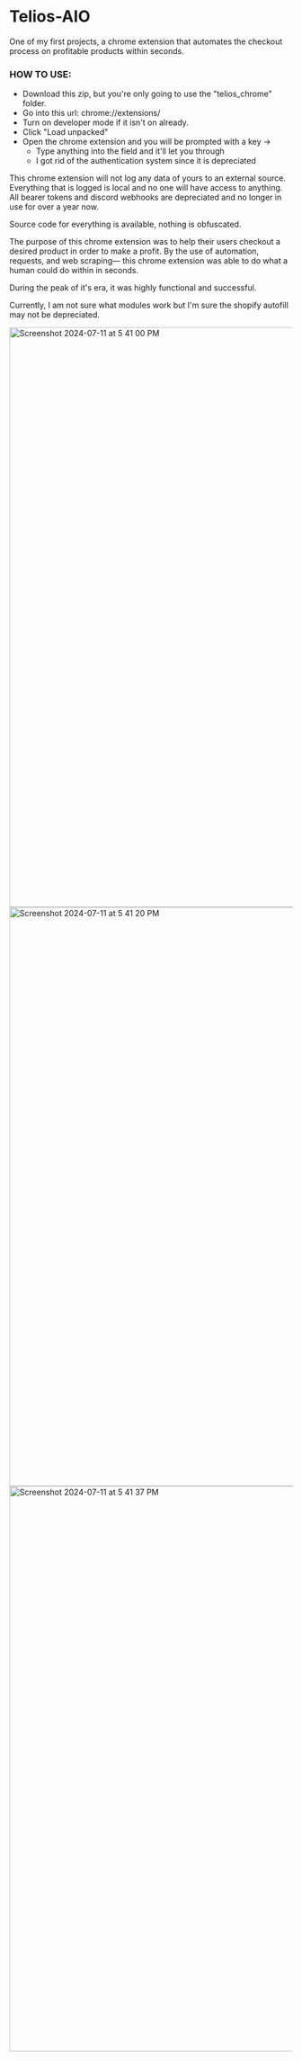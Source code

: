 # Telios-AIO
One of my first projects, a chrome extension that automates the checkout process on profitable products within seconds.

### HOW TO USE:
- Download this zip, but you're only going to use the "telios_chrome" folder.
- Go into this url: chrome://extensions/
- Turn on developer mode if it isn't on already.
- Click "Load unpacked"
- Open the chrome extension and you will be prompted with a key ->
  - Type anything into the field and it'll let you through
  - I got rid of the authentication system since it is depreciated

This chrome extension will not log any data of yours to an external source. Everything that is logged is local and no one will have access to anything.
All bearer tokens and discord webhooks are depreciated and no longer in use for over a year now.

Source code for everything is available, nothing is obfuscated.

The purpose of this chrome extension was to help their users checkout a desired product in order to make a profit.
By the use of automation, requests, and web scraping— this chrome extension was able to do what a human could do within in seconds.

During the peak of it's era, it was highly functional and successful.

Currently, I am not sure what modules work but I'm sure the shopify autofill may not be depreciated.

<img width="1032" alt="Screenshot 2024-07-11 at 5 41 00 PM" src="https://github.com/user-attachments/assets/44f6af0c-3a12-4f90-b34b-801482ef1f80">
<img width="1030" alt="Screenshot 2024-07-11 at 5 41 20 PM" src="https://github.com/user-attachments/assets/f9bbd9a0-0dc3-4718-ae6d-d87379516f01">
<img width="1006" alt="Screenshot 2024-07-11 at 5 41 37 PM" src="https://github.com/user-attachments/assets/f0f4549d-7019-4cd1-9178-cf0504d150e1">
